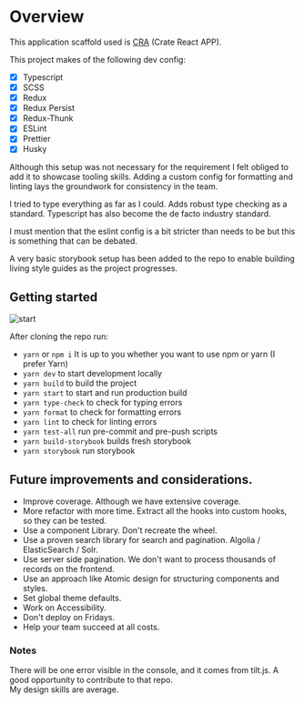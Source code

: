 # Overview

This application scaffold used is [CRA](https://create-react-app.dev/) (Crate React APP).

This project makes of the following dev config:

- [x] Typescript
- [x] SCSS
- [x] Redux
- [x] Redux Persist
- [x] Redux-Thunk
- [x] ESLint
- [x] Prettier
- [x] Husky

Although this setup was not necessary for the requirement I felt obliged to add it to showcase tooling skills.
Adding a custom config for formatting and linting lays the groundwork for consistency in the team.  

I tried to type everything as far as I could. Adds robust type checking as a standard. Typescript has also become the 
de facto industry standard.  

I must mention that the eslint config is a bit stricter than needs to be but this is something that can be debated.

A very basic storybook setup has been added to the repo to enable building living style guides as the project progresses.

## Getting started
![start](http://gph.is/2prM2JC)

After cloning the repo run:

- `yarn` or `npm i` It is up to you whether you want to use npm or yarn (I prefer Yarn)
- `yarn dev` to start development locally
- `yarn build` to build the project
- `yarn start` to start and run production build
- `yarn type-check` to check for typing errors
- `yarn format` to check for formatting errors
- `yarn lint` to check for linting errors
- `yarn test-all` run pre-commit and pre-push scripts 
- `yarn build-storybook` builds fresh storybook
- `yarn storybook` run storybook

## Future improvements and considerations.
- Improve coverage. Although we have extensive coverage.
- More refactor with more time. Extract all the hooks into custom hooks, so they can be tested.
- Use a component Library. Don't recreate the wheel.
- Use a proven search library for search and pagination. Algolia / ElasticSearch / Solr.
- Use server side pagination. We don't want to process thousands of records on the frontend.
- Use an approach like Atomic design for structuring components and styles.
- Set global theme defaults.
- Work on Accessibility.
- Don't deploy on Fridays.
- Help your team succeed at all costs.

### Notes
There will be one error visible in the console, and it comes from tilt.js. A good opportunity to contribute to that repo.  
My design skills are average.
